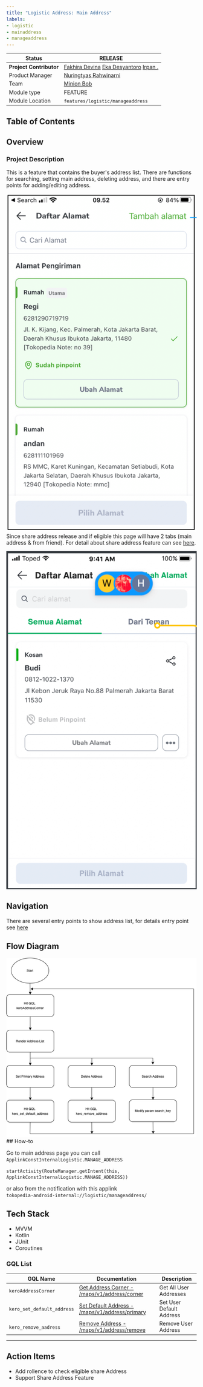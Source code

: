 ```yaml
---
title: "Logistic Address: Main Address"
labels:
- logistic
- mainaddress
- manageaddress
---
```


<!--left header table-->
| **Status** |  <!--start status:GREEN-->RELEASE<!--end status-->  |
| --- | --- |
| **Project Contributor** | [Fakhira Devina](https://tokopedia.atlassian.net/wiki/people/61077e53b704b40068e80a8e?ref=confluence) [Eka Desyantoro](https://tokopedia.atlassian.net/wiki/people/6283196bd9ddcc006e9c7a85?ref=confluence) [Irpan .](https://tokopedia.atlassian.net/wiki/people/6253578a3bf0f0007015669c?ref=confluence)  |
| Product Manager | [Nuringtyas Rahwinarni](https://tokopedia.atlassian.net/wiki/people/5f58b98ed2c77e0075ac9865?ref=confluence)  |
| Team |  [Minion Bob](https://tokopedia.atlassian.net/people/team/2373d8a6-1afc-4f2a-aa7a-63855c273051)  |
| Module type | <!--start status:YELLOW-->FEATURE<!--end status--> |
| Module Location | `features/logistic/manageaddress` |

## Table of Contents

<!--toc-->

## Overview

### Project Description

This is a feature that contains the buyer's address list. There are functions for searching, setting main address, deleting address, and there are entry points for adding/editing address.

![](../res/mainaddress/project_description_one.png)  
Since share address release and if eligible this page will have 2 tabs (main address & from friend). For detail about share address feature can see [here](https://tokopedia.atlassian.net/wiki/spaces/PA/pages/2034631325/Logistic+Address+Share+Address).

![](../res/mainaddress/project_description_two.png)

## Navigation

There are several entry points to show address list, for details entry point see [here](https://tokopedia.atlassian.net/wiki/spaces/PA/pages/2034631638/Source+Param+Manage+Address+Entry+Point)

## Flow Diagram

![](../res/mainaddress/main_address_drawio.png)## How-to

Go to main address page you can call `ApplinkConstInternalLogistic.MANAGE_ADDRESS` 



```
startActivity(RouteManager.getIntent(this, ApplinkConstInternalLogistic.MANAGE_ADDRESS))
```

or also from the notification with this applink  
`tokopedia-android-internal://logistic/manageaddress/`

## Tech Stack

- MVVM
- Kotlin
- JUnit
- Coroutines

### GQL List



| **GQL Name** | **Documentation** | **Description** |
| --- | --- | --- |
| `keroAddressCorner` | [Get Address Corner - /maps/v1/address/corner](https://tokopedia.atlassian.net/wiki/spaces/LG/pages/694794650) | Get All User Addresses |
| `kero_set_default_address` | [Set Default Address - /maps/v1/address/primary](https://tokopedia.atlassian.net/wiki/spaces/LG/pages/572195326) | Set User Default Address |
| `kero_remove_aadress` | [Remove Address - /maps/v1/address/remove](https://tokopedia.atlassian.net/wiki/spaces/LG/pages/572162326) | Remove User Address |



---

## Action Items

- Add rollence to check eligible share Address
- Support Share Address Feature